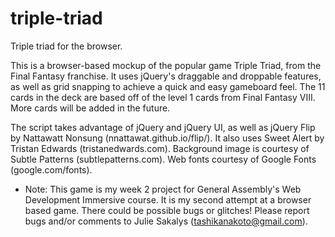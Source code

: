 # triple-triad
Triple triad for the browser.

This is a browser-based mockup of the popular game Triple Triad, from the Final Fantasy franchise. It uses jQuery's draggable and droppable features, as well as grid snapping to achieve a quick and easy gameboard feel. The 11 cards in the deck are based off of the level 1 cards from Final Fantasy VIII. More cards will be added in the future.

The script takes advantage of jQuery and jQuery UI, as well as jQuery Flip by Nattawatt Nonsung (nnattawat.github.io/flip/). It also uses Sweet Alert by Tristan Edwards (tristanedwards.com). Background image is courtesy of Subtle Patterns (subtlepatterns.com). Web fonts courtesy of Google Fonts (google.com/fonts).

* Note: This game is my week 2 project for General Assembly's Web Development Immersive course. It is my second attempt at a browser based game. There could be possible bugs or glitches! Please report bugs and/or comments to Julie Sakalys (tashikanakoto@gmail.com).
